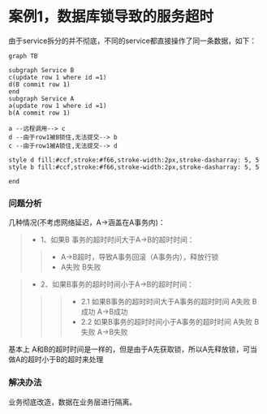 # 案例1，数据库锁导致的服务超时
由于service拆分的并不彻底，不同的service都直接操作了同一条数据，如下：
```mermaid
graph TB

subgraph Service B
c(update row 1 where id =1)
d(B commit row 1)
end
subgraph Service A
a(update row 1 where id =1)
b(A commit row 1)

a --远程调用--> c
d --由于row1被B锁住,无法提交--> b
c --由于row1被A锁住,无法提交--> d

style d fill:#ccf,stroke:#f66,stroke-width:2px,stroke-dasharray: 5, 5
style b fill:#ccf,stroke:#f66,stroke-width:2px,stroke-dasharray: 5, 5

end
```
### 问题分析
几种情况(不考虑网络延迟，A->涵盖在A事务内)：
>- 1、如果B 事务的超时时间大于A->B的超时时间：
>>- A->B超时，导致A事务回滚（A事务内），释放行锁
>>- A失败 B失败

>- 2、如果B事务的超时时间小于A->B的超时时间：
>>>- 2.1 如果B事务的超时时间大于A事务的超时时间
>> A失败 B 成功 A->B成功
>>>- 2.2 如果B事务的超时时间小于A事务的超时时间
>> A失败 B 失败 A->B失败

基本上 A和B的超时时间是一样的，但是由于A先获取锁，所以A先释放锁，可当做A的超时小于B的超时来处理

### 解决办法
业务彻底改造，数据在业务层进行隔离。
<!--stackedit_data:
eyJoaXN0b3J5IjpbLTEzMzQxMDM4MDEsLTIwODcxNTEwMDFdfQ
==
-->